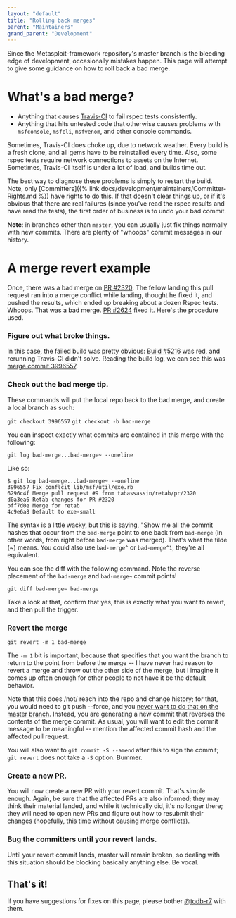 ```yaml
---
layout: "default"
title: "Rolling back merges"
parent: "Maintainers"
grand_parent: "Development"
---
```


Since the Metasploit-framework repository's master branch is the bleeding edge of development, occasionally mistakes happen. This page will attempt to give some guidance on how to roll back a bad merge.

# What's a bad merge?

 * Anything that causes [Travis-CI](https://travis-ci.org/rapid7/metasploit-framework/builds) to fail rspec tests consistently.
 * Anything that hits untested code that otherwise causes problems with `msfconsole`, `msfcli`, `msfvenom`, and other console commands.

Sometimes, Travis-CI does choke up, due to network weather. Every build is a fresh clone, and all gems have to be reinstalled every time. Also, some rspec tests require network connections to assets on the Internet. Sometimes, Travis-CI itself is under a lot of load, and builds time out.

The best way to diagnose these problems is simply to restart the build. Note, only [Committers]({% link docs/development/maintainers/Committer-Rights.md %}) have rights to do this. If that doesn't clear things up, or if it's obvious that there are real failures (since you've read the rspec results and have read the tests), the first order of business is to undo your bad commit.

**Note**: in branches other than `master`, you can usually just fix things normally with new commits. There are plenty of "whoops" commit messages in our history.

# A merge revert example

Once, there was a bad merge on [PR #2320](https://github.com/rapid7/metasploit-framework/pull/2320). The fellow landing this pull request ran into a merge conflict while landing, thought he fixed it, and pushed the results, which ended up breaking about a dozen Rspec tests. Whoops. That was a bad merge. [PR #2624](https://github.com/rapid7/metasploit-framework/pull/2624) fixed it. Here's the procedure used.

### Figure out what broke things.

In this case, the failed build was pretty obvious: [Build #5216](https://travis-ci.org/rapid7/metasploit-framework/builds/13816889) was red, and rerunning Travis-CI didn't solve. Reading the build log, we can see this was [merge commit 3996557](http://github.com/rapid7/metasploit-framework/commit/3996557ec61a6eeefaa3448480012205b8825374).

### Check out the bad merge tip.

These commands will put the local repo back to the bad merge, and create a local branch as such:

`git checkout 3996557`
`git checkout -b bad-merge`

You can inspect exactly what commits are contained in this merge with the following:

`git log bad-merge...bad-merge~ --oneline`

Like so:

````
$ git log bad-merge...bad-merge~ --oneline
3996557 Fix conflcit lib/msf/util/exe.rb
6296c4f Merge pull request #9 from tabassassin/retab/pr/2320
d0a3ea6 Retab changes for PR #2320
bff7d0e Merge for retab
4c9e6a8 Default to exe-small
````

The syntax is a little wacky, but this is saying, "Show me all the commit hashes that occur from the `bad-merge` point to one back from `bad-merge` (in other words, from right before `bad-merge` was merged). That's what the tilde (~) means. You could also use `bad-merge^` or `bad-merge^1`, they're all equivalent.

You can see the diff with the following command. Note the reverse placement of the `bad-merge` and `bad-merge~` commit points!

`git diff bad-merge~ bad-merge`

Take a look at that, confirm that yes, this is exactly what you want to revert, and then pull the trigger.

### Revert the merge

`git revert -m 1 bad-merge`

The `-m 1` bit is important, because that specifies that you want the branch to return to the point from before the merge -- I have never had reason to revert a merge and throw out the other side of the merge, but I imagine it comes up often enough for other people to not have it be the default behavior.

Note that this does /not/ reach into the repo and change history; for that, you would need to git push --force, and you [never want to do that on the master branch](https://www.reddit.com/r/programming/comments/1qefox/jenkins_developers_accidentally_do_git_push_force/). Instead, you are generating a new commit that reverses the contents of the merge commit. As usual, you will want to edit the commit message to be meaningful -- mention the affected commit hash and the affected pull request.

You will also want to `git commit -S --amend` after this to sign the commit; `git revert` does not take a `-S` option. Bummer.

### Create a new PR.

You will now create a new PR with your revert commit. That's simple enough. Again, be sure that the affected PRs are also informed; they may think their material landed, and while it technically did, it's no longer there; they will need to open new PRs and figure out how to resubmit their changes (hopefully, this time without causing merge conflicts).

### Bug the committers until your revert lands.

Until your revert commit lands, master will remain broken, so dealing with this situation should be blocking basically anything else. Be vocal.

## That's it!

If you have suggestions for fixes on this page, please bother [@todb-r7](https://github.com/todb-r7) with them.
